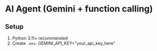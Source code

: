 # AI Agent (Gemini + function calling)

## Setup
1. Python 3.11+ recommended
2. Create `.env`:
GEMINI_API_KEY="your_api_key_here"
